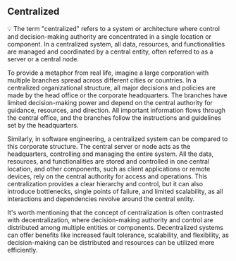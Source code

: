 ## Centralized

💡 The term "centralized" refers to a system or architecture where control and decision-making authority are concentrated in a single location or component. In a centralized system, all data, resources, and functionalities are managed and coordinated by a central entity, often referred to as a server or a central node.

To provide a metaphor from real life, imagine a large corporation with multiple branches spread across different cities or countries. In a centralized organizational structure, all major decisions and policies are made by the head office or the corporate headquarters. The branches have limited decision-making power and depend on the central authority for guidance, resources, and direction. All important information flows through the central office, and the branches follow the instructions and guidelines set by the headquarters.

Similarly, in software engineering, a centralized system can be compared to this corporate structure. The central server or node acts as the headquarters, controlling and managing the entire system. All the data, resources, and functionalities are stored and controlled in one central location, and other components, such as client applications or remote devices, rely on the central authority for access and operations. This centralization provides a clear hierarchy and control, but it can also introduce bottlenecks, single points of failure, and limited scalability, as all interactions and dependencies revolve around the central entity.

It's worth mentioning that the concept of centralization is often contrasted with decentralization, where decision-making authority and control are distributed among multiple entities or components. Decentralized systems can offer benefits like increased fault tolerance, scalability, and flexibility, as decision-making can be distributed and resources can be utilized more efficiently.